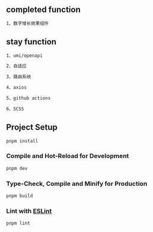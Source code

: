 ## completed function

```sh
1、数字增长效果组件

```

## stay function

```sh
1、umi/openapi

2、自适应

3、路由系统

4、axios

5、github actions

6、SCSS
```

## Project Setup

```sh
pnpm install
```

### Compile and Hot-Reload for Development

```sh
pnpm dev
```

### Type-Check, Compile and Minify for Production

```sh
pnpm build
```

### Lint with [ESLint](https://eslint.org/)

```sh
pnpm lint
```
